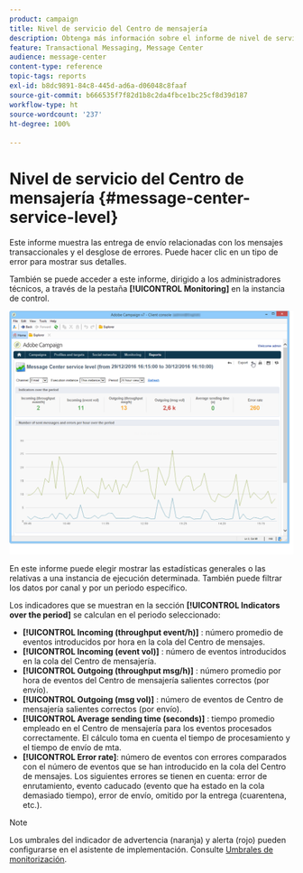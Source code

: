 ```yaml
---
product: campaign
title: Nivel de servicio del Centro de mensajería
description: Obtenga más información sobre el informe de nivel de servicio del Centro de mensajería
feature: Transactional Messaging, Message Center
audience: message-center
content-type: reference
topic-tags: reports
exl-id: b8dc9891-84c8-445d-ad6a-d06048c8faaf
source-git-commit: b666535f7f82d1b8c2da4fbce1bc25cf8d39d187
workflow-type: ht
source-wordcount: '237'
ht-degree: 100%

---
```


# Nivel de servicio del Centro de mensajería {#message-center-service-level}



Este informe muestra las entrega de envío relacionadas con los mensajes transaccionales y el desglose de errores. Puede hacer clic en un tipo de error para mostrar sus detalles.

También se puede acceder a este informe, dirigido a los administradores técnicos, a través de la pestaña **[!UICONTROL Monitoring]** en la instancia de control.

![](assets/mc_reports_1.png)

En este informe puede elegir mostrar las estadísticas generales o las relativas a una instancia de ejecución determinada. También puede filtrar los datos por canal y por un periodo específico.

Los indicadores que se muestran en la sección **[!UICONTROL Indicators over the period]** se calculan en el periodo seleccionado:

* **[!UICONTROL Incoming (throughput event/h)]** : número promedio de eventos introducidos por hora en la cola del Centro de mensajes.
* **[!UICONTROL Incoming (event vol)]** : número de eventos introducidos en la cola del Centro de mensajería.
* **[!UICONTROL Outgoing (throughput msg/h)]** : número promedio por hora de eventos del Centro de mensajería salientes correctos (por envío).
* **[!UICONTROL Outgoing (msg vol)]** : número de eventos de Centro de mensajería salientes correctos (por envío).
* **[!UICONTROL Average sending time (seconds)]** : tiempo promedio empleado en el Centro de mensajería para los eventos procesados correctamente. El cálculo toma en cuenta el tiempo de procesamiento y el tiempo de envío de mta.
* **[!UICONTROL Error rate]**: número de eventos con errores comparados con el número de eventos que se han introducido en la cola del Centro de mensajes. Los siguientes errores se tienen en cuenta: error de enrutamiento, evento caducado (evento que ha estado en la cola demasiado tiempo), error de envío, omitido por la entrega (cuarentena, etc.).

>[!NOTE]
>
>Los umbrales del indicador de advertencia (naranja) y alerta (rojo) pueden configurarse en el asistente de implementación. Consulte [Umbrales de monitorización](../../message-center/using/additional-configurations.md#monitoring-thresholds).
